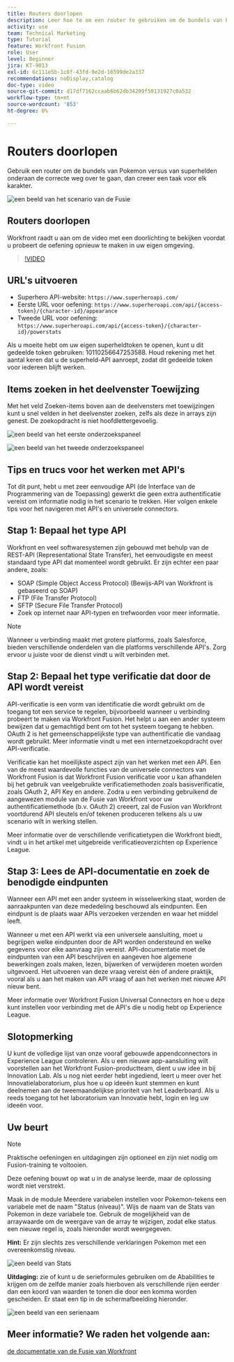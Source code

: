 ```yaml
---
title: Routers doorlopen
description: Leer hoe te om een router te gebruiken om de bundels van Pokemon vs. superheroes onderaan de correcte weg in  [!DNL Adobe Workfront Fusion] over te gaan.
activity: use
team: Technical Marketing
type: Tutorial
feature: Workfront Fusion
role: User
level: Beginner
jira: KT-9013
exl-id: 6c111e5b-1c8f-43fd-9e2d-16599de2a337
recommendations: noDisplay,catalog
doc-type: video
source-git-commit: d17df7162ccaab6b62db34209f50131927c0a532
workflow-type: tm+mt
source-wordcount: '853'
ht-degree: 0%

---
```


# Routers doorlopen

Gebruik een router om de bundels van Pokemon versus van superhelden onderaan de correcte weg over te gaan, dan creeer een taak voor elk karakter.

![ een beeld van het scenario van de Fusie ](assets/universal-connectors-and-routing-2.png)

## Routers doorlopen

Workfront raadt u aan om de video met een doorlichting te bekijken voordat u probeert de oefening opnieuw te maken in uw eigen omgeving.

>[!VIDEO](https://video.tv.adobe.com/v/335272/?quality=12&learn=on&enablevpops)

## URL&#39;s uitvoeren

* Superhero API-website: `https://www.superheroapi.com/`
* Eerste URL voor oefening: `https://www.superheroapi.com/api/{access-token}/{character-id}/appearance`
* Tweede URL voor oefening: `https://www.superheroapi.com/api/{access-token}/{character-id}/powerstats`

Als u moeite hebt om uw eigen superheldtoken te openen, kunt u dit gedeelde token gebruiken: 10110256647253588. Houd rekening met het aantal keren dat u de superheld-API aanroept, zodat dit gedeelde token voor iedereen blijft werken.



## Items zoeken in het deelvenster Toewijzing

Met het veld Zoeken-items boven aan de deelvensters met toewijzingen kunt u snel velden in het deelvenster zoeken, zelfs als deze in arrays zijn genest. De zoekopdracht is niet hoofdlettergevoelig.

![ een beeld van het eerste onderzoekspaneel ](assets/universal-connectors-and-routing-3.png)

![ een beeld van het tweede onderzoekspaneel ](assets/universal-connectors-and-routing-4.png)

## Tips en trucs voor het werken met API&#39;s

Tot dit punt, hebt u met zeer eenvoudige API (de Interface van de Programmering van de Toepassing) gewerkt die geen extra authentificatie vereist om informatie nodig in het scenario te trekken. Hier volgen enkele tips voor het navigeren met API&#39;s en universele connectors.

## Stap 1: Bepaal het type API

Workfront en veel softwaresystemen zijn gebouwd met behulp van de REST-API (Representational State Transfer), het eenvoudigste en meest standaard type API dat momenteel wordt gebruikt. Er zijn echter een paar andere, zoals:

* SOAP (Simple Object Access Protocol) (Bewijs-API van Workfront is gebaseerd op SOAP)
* FTP (File Transfer Protocol)
* SFTP (Secure File Transfer Protocol)
* Zoek op internet naar API-typen en trefwoorden voor meer informatie.

>[!NOTE]
>
>Wanneer u verbinding maakt met grotere platforms, zoals Salesforce, bieden verschillende onderdelen van die platforms verschillende API&#39;s. Zorg ervoor u juiste voor de dienst vindt u wilt verbinden met.

## Stap 2: Bepaal het type verificatie dat door de API wordt vereist

API-verificatie is een vorm van identificatie die wordt gebruikt om de toegang tot een service te regelen, bijvoorbeeld wanneer u verbinding probeert te maken via Workfront Fusion. Het helpt u aan een ander systeem bewijzen dat u gemachtigd bent om tot het systeem toegang te hebben. OAuth 2 is het gemeenschappelijkste type van authentificatie die vandaag wordt gebruikt. Meer informatie vindt u met een internetzoekopdracht over API-verificatie.

Verificatie kan het moeilijkste aspect zijn van het werken met een API. Een van de meest waardevolle functies van de universele connectors van Workfront Fusion is dat Workfront Fusion verificatie voor u kan afhandelen bij het gebruik van veelgebruikte verificatiemethoden zoals basisverificatie, zoals OAuth 2, API Key en andere. Zodra u een verbinding gebruikend de aangewezen module van de Fusie van Workfront voor uw authentificatiemethode (b.v. OAuth 2) creeert, zal de Fusion van Workfront voortdurend API sleutels en/of tekenen produceren telkens als u uw scenario wilt in werking stellen.

Meer informatie over de verschillende verificatietypen die Workfront biedt, vindt u in het artikel met uitgebreide verificatieoverzichten op Experience League.

## Stap 3: Lees de API-documentatie en zoek de benodigde eindpunten

Wanneer een API met een ander systeem in wisselwerking staat, worden de aanraakpunten van deze mededeling beschouwd als eindpunten. Een eindpunt is de plaats waar APIs verzoeken verzenden en waar het middel leeft.

Wanneer u met een API werkt via een universele aansluiting, moet u begrijpen welke eindpunten door de API worden ondersteund en welke gegevens voor elke aanvraag zijn vereist. API-documentatie moet de eindpunten van een API beschrijven en aangeven hoe algemene bewerkingen zoals maken, lezen, bijwerken of verwijderen moeten worden uitgevoerd. Het uitvoeren van deze vraag vereist één of andere praktijk, vooral als u aan het maken van API vraag of aan het werken met nieuwe API nieuw bent.

Meer informatie over Workfront Fusion Universal Connectors en hoe u deze kunt instellen voor verbinding met de API&#39;s die u nodig hebt op Experience League.

## Slotopmerking

U kunt de volledige lijst van onze vooraf gebouwde appendconnectors in Experience League controleren. Als u een nieuwe app-aansluiting wilt voorstellen aan het Workfront Fusion-productteam, dient u uw idee in bij Innovation Lab. Als u nog niet eerder hebt ingediend, leert u meer over het Innovatielaboratorium, plus hoe u op ideeën kunt stemmen en kunt deelnemen aan de tweemaandelijkse prioriteit van het Leaderboard. Als u reeds toegang tot het laboratorium van Innovatie hebt, login en leg uw ideeën voor.

## Uw beurt

>[!NOTE]
>
>Praktische oefeningen en uitdagingen zijn optioneel en zijn niet nodig om Fusion-training te voltooien.

Deze oefening bouwt op wat u in de analyse leerde, maar de oplossing wordt niet verstrekt.

Maak in de module Meerdere variabelen instellen voor Pokemon-tekens een variabele met de naam &quot;Status (niveau)&quot;. Wijs de naam van de Stats van Pokemon in deze variabele toe. Gebruik de mogelijkheid van de arraywaarde om de weergave van de array te wijzigen, zodat elke status een nieuwe regel is, zoals hieronder wordt weergegeven.

**Hint:** Er zijn slechts zes verschillende verklaringen Pokemon met een overeenkomstig niveau.

![ een beeld van Stats ](assets/universal-connectors-and-routing-5.png)

**Uitdaging:** zie of kunt u de serieformules gebruiken om de Ababilities te krijgen om de zelfde manier zoals hierboven als verschillende rijen eerder dan een koord van waarden te tonen die door een komma worden gescheiden. Er staat een tip in de schermafbeelding hieronder.

![ een beeld van een serienaam ](assets/universal-connectors-and-routing-6.png)

## Meer informatie? We raden het volgende aan:

[ de documentatie van de Fusie van Workfront ](https://experienceleague.adobe.com/docs/workfront/using/adobe-workfront-fusion/workfront-fusion-2.html?lang=en)
